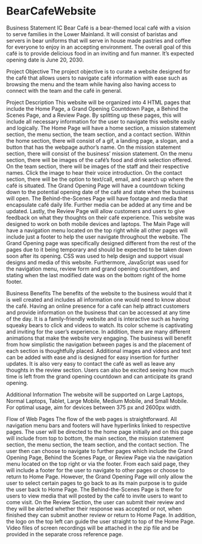 # BearCafeWebsite

Business Statement
IC Bear Café is a bear-themed local café with a vision to serve families in the Lower Mainland.
It will consist of baristas and servers in bear uniforms that will serve in house made pastries and
coffee for everyone to enjoy in an accepting environment. The overall goal of this café is to
provide delicious food in an inviting and fun manner. It’s expected opening date is June 20,
2030.

Project Objective
The project objective is to curate a website designed for the café that allows users to navigate
café information with ease such as browsing the menu and the team while having also having
access to connect with the team and the café in general.

Project Description
This website will be organized into 4 HTML pages that include the Home Page, a Grand
Opening Countdown Page, a Behind the Scenes Page, and a Review Page. By splitting up these
pages, this will include all necessary information for the user to navigate this website easily and
logically. The Home Page will have a home section, a mission statement section, the menu
section, the team section, and a contact section. Within the home section, there will consist of a
gif, a landing page, a slogan, and a button that has the webpage author’s name. On the mission
statement section, there will consist of the business’ mission statement.
On the menu section, there will be images of the café’s food and drink selection offered.
On the team section, there will be images of the staff and their respective names. Click the image
to hear their voice introduction. On the contact section, there will be the option to text/call,
email, and search up where the café is situated. The Grand Opening Page will have a countdown
ticking down to the potential opening date of the café and state when the business will open. The
Behind-the-Scenes Page will have footage and media that encapsulate café daily life. Further
media can be added at any time and be updated. Lastly, the Review Page will allow customers
and users to give feedback on what they thoughts on their café experience. This website was
designed to work on both mobile devices and laptops. The Main Page will have a navigation
menu located on the top right while all other pages will include just a footer to help the user
navigate throughout the website. The Grand Opening page was specifically designed different
from the rest of the pages due to it being temporary and should be expected to be taken down
soon after its opening. CSS was used to help design and support visual designs and media of this
website. Furthermore, JavaScript was used for the navigation menu, review form and grand
opening countdown, and stating when the last modified date was on the bottom right of the home
footer.

Business Benefits
The benefits of the website to the business would that it is well created and includes all
information one would need to know about the café. Having an online presence for a café can
help attract customers and provide information on the business that can be accessed at any time
of the day. It is a family-friendly website and is interactive such as having squeaky bears to click
and videos to watch. Its color scheme is captivating and inviting for the user’s experience. In
addition, there are many different animations that make the website very engaging. The business
will benefit from how simplistic the navigation between pages is and the placement of each
section is thoughtfully placed. Additional images and videos and text can be added with ease and
is designed for easy insertion for further updates. It is also very easy to contact the café as well as
leave any thoughts in the review section. Users can also be excited seeing how much time is left
from the grand opening countdown and can anticipate its grand opening.

Additional Information
The website will be supported on Large Laptops, Normal Laptops, Tablet, Large Mobile,
Medium Mobile, and Small Mobile. For optimal usage, aim for devices between 375 px and
2600px width.

Flow of Web Pages
The flow of the web pages is straightforward. All navigation menu bars and footers will have
hyperlinks linked to respective pages. The user will be directed to the home page initially and on
this page will include from top to bottom, the main section, the mission statement section, the
menu section, the team section, and the contact section. The user then can choose to navigate to
further pages which include the Grand Opening Page, Behind the Scenes Page, or Review Page
via the navigation menu located on the top right or via the footer. From each said page, they will
include a footer for the user to navigate to other pages or choose to return to Home Page.
However, the Grand Opening Page will only allow the user to select certain pages to go back to
as its main purpose is to guide the user back to Home Page. The Behind-the-Scenes Page is there
for users to view media that will posted by the café to invite users to want to come visit. On the
Review Section, the user can submit their review and they will be alerted whether their response
was accepted or not, when finished they can submit another review or return to Home Page. In
addition, the logo on the top left can guide the user straight to top of the Home Page. Video files
of screen recordings will be attached in the zip file and be provided in the separate cross
reference page.

